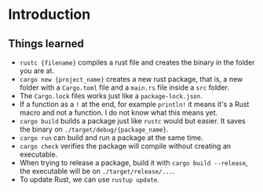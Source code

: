 # Introduction

## Things learned

- `rustc {filename}` compiles a rust file and creates the binary in the folder you are at.
- `cargo new {project_name}` creates a new rust package, that is, a new folder with a `Cargo.toml` file and a `main.rs` file inside a `src` folder.
- The `Cargo.lock` files works just like a `package-lock.json`.
- If a function as a `!` at the end, for example `println!` it means it's a Rust macro and not a function. I do not know what this means yet.
- `cargo build` builds a package just like `rustc` would but easier. It saves the binary on `./target/debug/{package_name}`.
- `cargo run` can build and run a package at the same time.
- `cargo check` verifies the package will compile without creating an executable.
- When trying to release a package, build it with `cargo build --release`, the executable will be on `./target/release/...`.
- To update Rust, we can use `rustup update`.
